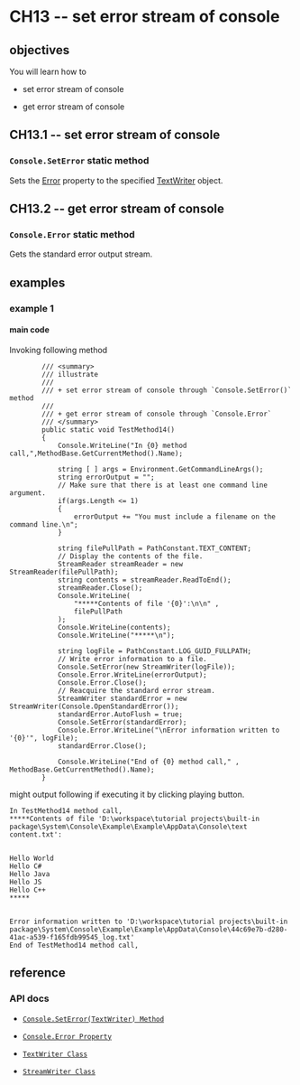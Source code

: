 # CH13 -- set error stream of console
## objectives
You will learn how to

+ set error stream of console

+ get error stream of console

## CH13.1 -- set error stream of console
### `Console.SetError` static method
Sets the [Error](https://learn.microsoft.com/en-us/dotnet/api/system.console.error?view=net-8.0#system-console-error) property to the specified [TextWriter](https://learn.microsoft.com/en-us/dotnet/api/system.io.textwriter?view=net-8.0) object.

## CH13.2 -- get error stream of console
### `Console.Error` static method
Gets the standard error output stream.

## examples
### example 1
#### main code
Invoking following method

```
        /// <summary>
        /// illustrate
        /// 
        /// + set error stream of console through `Console.SetError()` method 
        /// 
        /// + get error stream of console through `Console.Error`
        /// </summary>
        public static void TestMethod14()
        {
            Console.WriteLine("In {0} method call,",MethodBase.GetCurrentMethod().Name);

            string [ ] args = Environment.GetCommandLineArgs();
            string errorOutput = "";
            // Make sure that there is at least one command line argument.
            if(args.Length <= 1)
            {
                errorOutput += "You must include a filename on the command line.\n";
            }

            string filePullPath = PathConstant.TEXT_CONTENT;
            // Display the contents of the file.
            StreamReader streamReader = new StreamReader(filePullPath);
            string contents = streamReader.ReadToEnd();
            streamReader.Close();
            Console.WriteLine(
                "*****Contents of file '{0}':\n\n" ,
                filePullPath
            );
            Console.WriteLine(contents);
            Console.WriteLine("*****\n");

            string logFile = PathConstant.LOG_GUID_FULLPATH;
            // Write error information to a file.
            Console.SetError(new StreamWriter(logFile));
            Console.Error.WriteLine(errorOutput);
            Console.Error.Close();
            // Reacquire the standard error stream.
            StreamWriter standardError = new StreamWriter(Console.OpenStandardError());
            standardError.AutoFlush = true;
            Console.SetError(standardError);
            Console.Error.WriteLine("\nError information written to '{0}'", logFile);
            standardError.Close();

            Console.WriteLine("End of {0} method call," , MethodBase.GetCurrentMethod().Name);
        }
```

might output following if executing it by clicking playing button.

```
In TestMethod14 method call,
*****Contents of file 'D:\workspace\tutorial projects\built-in package\System\Console\Example\Example\AppData\Console\text content.txt':


Hello World
Hello C#
Hello Java
Hello JS
Hello C++
*****


Error information written to 'D:\workspace\tutorial projects\built-in package\System\Console\Example\Example\AppData\Console\44c69e7b-d280-41ac-a539-f165fdb99545_log.txt'
End of TestMethod14 method call,
```

## reference 
### API docs
+ [`Console.SetError(TextWriter) Method`](https://learn.microsoft.com/en-us/dotnet/api/system.console.seterror?view=net-8.0)

+ [`Console.Error Property`](https://learn.microsoft.com/en-us/dotnet/api/system.console.error?view=net-8.0)

+ [`TextWriter Class`](https://learn.microsoft.com/en-us/dotnet/api/system.io.textwriter?view=net-8.0)

+ [`StreamWriter Class`](https://learn.microsoft.com/en-us/dotnet/api/system.io.streamwriter?view=net-8.0)